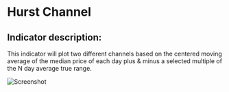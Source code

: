 # Hurst Channel #
## Indicator description: ##

This indicator will plot two different channels based on the centered moving average of the median price of each day plus & minus a selected multiple of the N day average true range.

![Screenshot](/../master/ScreenShots/HurstChannel_Ind.jpg?raw=true "Hurst Channel")

